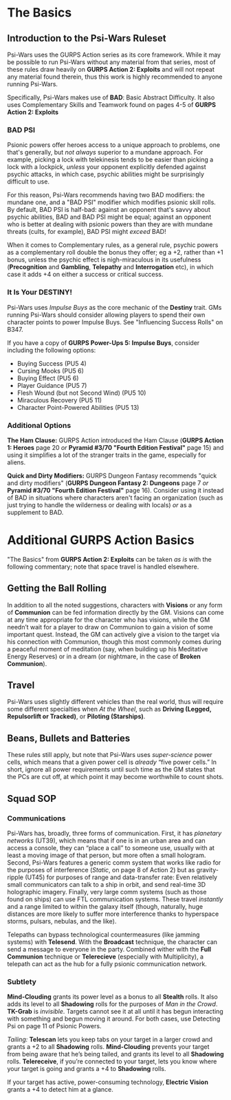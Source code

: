 # The Basics

## Introduction to the Psi-Wars Ruleset

Psi-Wars uses the GURPS Action series as its core framework.  While it may be possible to run Psi-Wars without any material from that series, most of these rules draw heavily on **GURPS Action 2: Exploits** and will not repeat any material found therein, thus this work is highly recommended to anyone running Psi-Wars.

Specifically, Psi-Wars makes use of **BAD**: Basic Abstract Difficulty.  It also uses Complementary Skills and Teamwork found on pages 4-5 of **GURPS Action 2: Exploits**

### BAD PSI

Psionic powers offer heroes access to a unique approach to problems, one that's generally, but *not always* superior to a mundane approach.  For example, picking a lock with telekinesis tends to be easier than picking a lock with a lockpick, *unless* your opponent explicitly defended against psychic attacks, in which case, psychic abilities might be surprisingly difficult to use.

For this reason, Psi-Wars recommends having two BAD modifiers: the mundane one, and a "BAD PSI" modifier which modifies psionic skill rolls.  By default, BAD PSI is half-bad: against an opponent that's savvy about psychic abilities, BAD and BAD PSI might be equal; against an opponent who is better at dealing with psionic powers than they are with mundane threats (cults, for example), BAD PSI might *exceed* BAD!

When it comes to Complementary rules, as a general rule, psychic powers as a complementary roll double the bonus they offer; eg a +2, rather than +1 bonus, unless the psychic effect is nigh-miraculous in its usefulness (**Precognition** and **Gambling**, **Telepathy** and **Interrogation** etc), in which case it adds +4 on either a success or critical success.

### **It Is Your DESTINY!**

Psi-Wars uses *Impulse Buys* as the core mechanic of the **Destiny** trait. GMs running Psi-Wars should consider allowing players to spend their own character points to power Impulse Buys.  See "Influencing Success Rolls" on B347.

If you have a copy of **GURPS Power-Ups 5: Impulse Buys**, consider including the following options:

- Buying Success (PU5 4)
- Cursing Mooks (PU5 6)
- Buying Effect (PU5 6)
- Player Guidance (PU5 7)
- Flesh Wound (but not Second Wind) (PU5 10)
- Miraculous Recovery  (PU5 11)
- Character Point-Powered Abilities (PU5 13)

### Additional Options

**The Ham Clause:** GURPS Action introduced the Ham Clause (**GURPS Action 1: Heroes** page 20 *or* **Pyramid #3/70 "Fourth Edition Festival"** page 15) and using it simplifies a lot of the stranger traits in the game, especially for aliens.

**Quick and Dirty Modifiers:** GURPS Dungeon Fantasy recommends "quick and dirty modifiers" (**GURPS Dungeon Fantasy 2: Dungeons** page 7 *or* **Pyramid #3/70 "Fourth Edition Festival"** page 16).  Consider using it instead of BAD in situations where characters aren't facing an organization (such as just trying to handle the wilderness or dealing with locals) *or* as a supplement to BAD.

# Additional GURPS Action Basics

"The Basics" from **GURPS Action 2: Exploits**  can be taken *as is* with the following commentary; note that space travel is handled elsewhere.

##  Getting the Ball Rolling

In addition to all the noted suggestions, characters with **Visions** or any form of **Communion** can be fed information directly by the GM.  Visions can come at any time appropriate for the character who has visions, while the GM needn’t wait for a player to draw on Communion to gain a vision of some important quest.  Instead, the GM can actively give a vision to the target via his connection with Communion, though this most commonly comes during a peaceful moment of meditation (say, when building up his Meditative Energy Reserves) or in a dream (or nightmare, in the case of **Broken Communion**).

## Travel

Psi-Wars uses slightly different vehicles than the real world, thus will require some different specialties when *At the Wheel*, such as **Driving (Legged, Repulsorlift or Tracked)**, or **Piloting (Starships)**.

## Beans, Bullets and Batteries

These rules still apply, but note that Psi-Wars uses *super-science* power cells, which means that a given power cell is *already* “five power cells.”  In short, ignore all power requirements until such time as the GM states that the PCs are cut off, at which point it may become worthwhile to count shots.

## Squad SOP

### Communications

Psi-Wars has, broadly, three forms of communication.  First, it has *planetary networks* (UT39), which means that if one is in an urban area and can access a console, they can “place a call” to someone use, usually with at least a moving image of that person, but more often a small hologram.  Second, Psi-Wars features a generic comm system that works like radio for the purposes of interference (*Static*, on page 8 of Action 2) but as gravity-ripple (UT45) for purposes of range and data-transfer rate: Even relatively small communicators can talk to a ship in orbit, and send real-time 3D holographic imagery.  Finally, very large comm systems (such as those found on ships) can use FTL communication systems.  These travel *instantly* and a range limited to within the galaxy itself (though, naturally, huge distances are more likely to suffer more interference thanks to hyperspace storms, pulsars, nebulas, and the like).

Telepaths can bypass technological countermeasures (like jamming systems) with **Telesend**.  With the **Broadcast** technique, the character can send a message to everyone in the party.  Combined wither with the **Full Communion** technique or **Telerecieve** (especially with Multiplicity), a telepath can act as the hub for a fully psionic communication network.

### Subtlety

**Mind-Clouding** grants its power level as a bonus to all **Stealth** rolls.  It also adds its level to all **Shadowing** rolls for the purposes of *Man in the Crowd*.  **TK-Grab** is *invisible*.  Targets cannot see it at all until it has begun interacting with something and begun moving it around.  For both cases, use Detecting Psi on page 11 of Psionic Powers.

*Tailing:* **Telescan** lets you keep tabs on your target in a larger crowd and grants a +2 to all **Shadowing** rolls.  **Mind-Clouding** prevents your target from being aware that he’s being tailed, and grants its level to all **Shadowing** rolls.  **Telereceive**, if you’re connected to your target, lets you know where your target is going and grants a +4 to **Shadowing** rolls.

If your target has active, power-consuming technology, **Electric Vision** grants a +4 to detect him at a glance.
